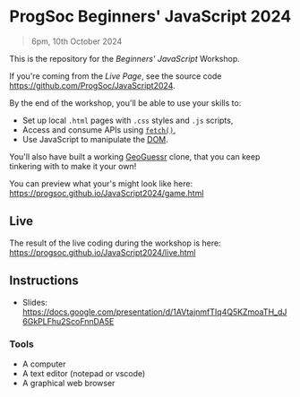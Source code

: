 # ProgSoc Beginners' JavaScript 2024

> 6pm, 10th October 2024

This is the repository for the *Beginners' JavaScript* Workshop.

If you're coming from the *Live Page*, see the source code <https://github.com/ProgSoc/JavaScript2024>.

By the end of the workshop, you'll be able to use your skills to:

* Set up local `.html` pages with `.css` styles and `.js` scripts,
* Access and consume APIs using [`fetch()`](https://developer.mozilla.org/en-US/docs/Web/API/Fetch_API/Using_Fetch),
* Use JavaScript to manipulate the [DOM](https://en.wikipedia.org/wiki/Document_Object_Model).

You'll also have built a working [GeoGuessr](https://www.geoguessr.com/) clone, that you can keep tinkering with to make it your own!

You can preview what your's might look like here: <https://progsoc.github.io/JavaScript2024/game.html>


## Live

The result of the live coding during the workshop is here: <https://progsoc.github.io/JavaScript2024/live.html>


## Instructions

* Slides: <https://docs.google.com/presentation/d/1AVtajnmfTIq4Q5KZmoaTH_dJ6GkPLFhu2ScoFnnDA5E>

### Tools

* A computer
* A text editor (notepad or vscode)
* A graphical web browser
